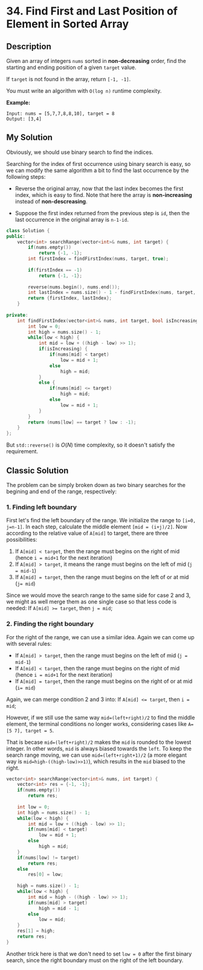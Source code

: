 # 34. Find First and Last Position of Element in Sorted Array

## Description
Given an array of integers `nums` sorted in **non-decreasing** order, find the starting and ending position of a given `target` value.

If `target` is not found in the array, return `[-1, -1]`.

You must write an algorithm with `O(log n)` runtime complexity.

**Example:**
```
Input: nums = [5,7,7,8,8,10], target = 8
Output: [3,4]
```

## My Solution
Obviously, we should use binary search to find the indices.

Searching for the index of first occurrence using binary search is easy, so we can modify the same algorithm a bit to find the last occurrence by the following steps:

- Reverse the original array, now that the last index becomes the first index, which is easy to find. Note that here the array is **non-increasing** instead of **non-descreasing**.

- Suppose the first index returned from the previous step is `id`, then the last occurrence in the original array is `n-1-id`.

```C++
class Solution {
public:
    vector<int> searchRange(vector<int>& nums, int target) {
        if(nums.empty())
            return {-1, -1};
        int firstIndex = findFirstIndex(nums, target, true);
        
        if(firstIndex == -1)
            return {-1, -1};
        
        reverse(nums.begin(), nums.end());
        int lastIndex = nums.size() - 1 - findFirstIndex(nums, target, false);
        return {firstIndex, lastIndex};
    }
    
private:
    int findFirstIndex(vector<int>& nums, int target, bool isIncreasing) {
        int low = 0;
        int high = nums.size() - 1;
        while(low < high) {
            int mid = low + ((high - low) >> 1);
            if(isIncreasing) {
                if(nums[mid] < target)
                    low = mid + 1;
                else
                    high = mid;
            }
            else {
                if(nums[mid] <= target)
                    high = mid;
                else
                    low = mid + 1;
            }
        }
        return (nums[low] == target ? low : -1);
    }
};
```

But `std::reverse()` is $O(N)$ time complexity, so it doesn't satisfy the requirement.

## Classic Solution
The problem can be simply broken down as two binary searches for the begining and end of the range, respectively:
### 1. Finding left boundary
First let's find the left boundary of the range. We initialize the range to `[i=0, j=n-1]`. In each step, calculate the middle element `[mid = (i+j)/2]`. Now according to the relative value of `A[mid]` to target, there are three possibilities:

1. If `A[mid] < target`, then the range must begins on the right of mid (hence `i = mid+1` for the next iteration)
2. If `A[mid] > target`, it means the range must begins on the left of mid (`j = mid-1`)
3. If `A[mid] = target`, then the range must begins on the left of or at mid (`j= mid`)

Since we would move the search range to the same side for case 2 and 3, we might as well merge them as one single case so that less code is needed: If `A[mid] >= target`, then `j = mid`;

### 2. Finding the right boundary
For the right of the range, we can use a similar idea. Again we can come up with several rules:

- If `A[mid] > target`, then the range must begins on the left of mid (`j = mid-1`)
- If `A[mid] < target`, then the range must begins on the right of mid (hence `i = mid+1` for the next iteration)
- If `A[mid] = target`, then the range must begins on the right of or at mid (`i= mid`)

Again, we can merge condition 2 and 3 into: If `A[mid] <= target`, then `i = mid`;

However, if we still use the same way `mid=(left+right)/2` to find the middle element, the terminal conditions no longer works, considering cases like `A=[5 7], target = 5`.

That is becase `mid=(left+right)/2` makes the `mid` is rounded to the lowest integer. In other words, `mid` is always biased towards the `left`. To keep the search range moving, we can use `mid=(left+right+1)/2` (a more elegant way is `mid=high-((high-low)>>1)`), which results in the `mid` biased to the right.

```C++
vector<int> searchRange(vector<int>& nums, int target) {
    vector<int> res = {-1, -1};
    if(nums.empty())
        return res;
    
    int low = 0;
    int high = nums.size() - 1;
    while(low < high) {
        int mid = low + ((high - low) >> 1);
        if(nums[mid] < target)
            low = mid + 1;
        else
            high = mid;
    }
    if(nums[low] != target)
        return res;
    else
        res[0] = low;
    
    high = nums.size() - 1;
    while(low < high) {
        int mid = high - ((high - low) >> 1);
        if(nums[mid] > target)
            high = mid - 1;
        else
            low = mid;
    }
    res[1] = high;
    return res;
}
```

Another trick here is that we don't need to set `low = 0` after the first binary search, since the right boundary must on the right of the left boundary.